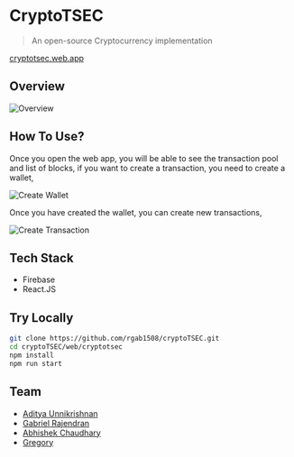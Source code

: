 # CryptoTSEC

> An open-source Cryptocurrency implementation

[cryptotsec.web.app](https://cryptotsec.web.app)

## Overview

![Overview](https://user-images.githubusercontent.com/17960677/112734173-1ebde980-8f6a-11eb-8a77-5843080eab9f.png)

## How To Use?

Once you open the web app, you will be able to see the transaction pool and list of blocks, if you want to create a transaction, you need to create a wallet,

![Create Wallet](https://user-images.githubusercontent.com/17960677/112734220-617fc180-8f6a-11eb-9f3e-5c783a2fbe83.png)

Once you have created the wallet, you can create new transactions,

![Create Transaction](https://user-images.githubusercontent.com/17960677/112734243-8c6a1580-8f6a-11eb-884b-75cc11c50149.png)

## Tech Stack

* Firebase
* React.JS

## Try Locally

```sh
git clone https://github.com/rgab1508/cryptoTSEC.git
cd cryptoTSEC/web/cryptotsec
npm install
npm run start
```

## Team

* [Aditya Unnikrishnan](https://adiunni.tech)
* [Gabriel Rajendran](https://github.com/rgab1508)
* [Abhishek Chaudhary](https://theabbie.github.io/)
* [Gregory](https://github.com/gregbg218)
